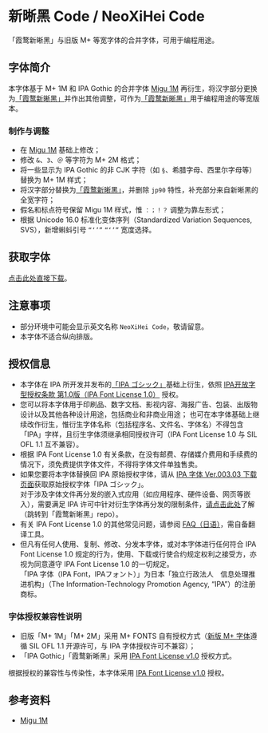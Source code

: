 # 新晰黑 Code / NeoXiHei Code
「霞鹜新晰黑」与旧版 M+ 等宽字体的合并字体，可用于编程用途。

## 字体简介
本字体基于 M+ 1M 和 IPA Gothic 的合并字体 [Migu 1M](https://itouhiro.github.io/mixfont-mplus-ipa/migu/) 再衍生，将汉字部分更换为[「霞鹜新晰黑」](https://github.com/lxgw/LxgwNeoXiHei)并作出其他调整，可作为[「霞鹜新晰黑」](https://github.com/lxgw/LxgwNeoXiHei)用于编程用途的等宽版本。

### 制作与调整
- 在 [Migu 1M](https://itouhiro.github.io/mixfont-mplus-ipa/migu/) 基础上修改；
- 修改 `&`、`3`、`＠` 等字符为 M+ 2M 格式；
- 将一些显示为 IPA Gothic 的非 CJK 字符（如 `§`、希腊字母、西里尔字母等）替换为 M+ 1M 样式；
- 将汉字部分替换为[「霞鹜新晰黑」](https://github.com/lxgw/LxgwNeoXiHei)，并删除 `jp90` 特性，补充部分来自新晰黑的全宽字符；
- 假名和标点符号保留 Migu 1M 样式，惟 `：；！？` 调整为靠左形式；
- 根据 Unicode 16.0 标准化变体序列（Standardized Variation Sequences, SVS），新增蝌蚪引号 `“‘’”` `“︁‘︁’︁”︁` 宽度选择。

## 获取字体
[点击此处直接下载](https://github.com/lxgw/NeoXiHei-Code/raw/main/NeoXiHeiCode-Regular.ttf)。

## 注意事项
- 部分环境中可能会显示英文名称 `NeoXiHei Code`，敬请留意。
- 本字体不适合纵向排版。

## 授权信息

- 本字体在 IPA 所开发并发布的[「IPA ゴシック」](https://moji.or.jp/ipafont)基础上衍生，依照 [IPA开放字型授权条款 第1.0版（IPA Font License 1.0）](https://opensource.org/licenses/IPA/) 授权。
- 您可以将本字体用于印刷品、数字文档、影视内容、海报广告、包装、出版物设计以及其他各种设计用途，包括商业和非商业用途；
  也可在本字体基础上继续改作衍生，惟衍生字体名称（包括程序名、文件名、字体名）不得包含「IPA」字样，且衍生字体须继承相同授权许可（IPA Font License 1.0 与 SIL OFL 1.1 互不兼容）。
- 根据 IPA Font License 1.0 有关条款，在没有邮费、存储媒介费用和手续费的情况下，须免费提供字体文件，不得将字体文件单独售卖。
- 如果您要将本字体替换回 IPA 原始授权字体，请从 [IPA 字体 Ver.003.03 下载页面](https://moji.or.jp/ipafont/ipa00303)获取原始授权字体「IPA ゴシック」。  
  对于涉及字体文件再分发的嵌入式应用（如应用程序、硬件设备、网页等嵌入），需要满足 IPA 许可中针对衍生字体再分发的限制条件，[请点击此处](https://github.com/lxgw/LxgwNeoXiHei/blob/main/documentation/embedding_instructions.md)了解（跳转到「霞鹜新晰黑」repo）。
- 有关 IPA Font License 1.0 的其他常见问题，请参阅 [FAQ（日语）](https://moji.or.jp/ipafont/faq)，需自备翻译工具。
- 但凡有任何人使用、复制、修改、分发本字体，或对本字体进行任何符合 IPA Font License 1.0 规定的行为，使用、下载或行使合约规定权利之接受方，亦视为同意遵守 IPA Font License 1.0 的一切规定。  
  「IPA 字体（IPA Font，IPAフォント）」为日本「独立行政法人　信息处理推进机构」（The Information-Technology Promotion Agency, “IPA”）的注册商标。
  
### 字体授权兼容性说明
- 旧版「M+ 1M」「M+ 2M」采用 M+ FONTS 自有授权方式（[新版 M+ 字体](https://mplusfonts.github.io)遵循 SIL OFL 1.1 开源许可，与 IPA 字体授权许可不兼容）；
- 「IPA Gothic」「霞鹜新晰黑」采用 [IPA Font License v1.0](IPA_Font_License_Agreement_v1.0.txt) 授权方式。

根据授权的兼容性与传染性，本字体采用 [IPA Font License v1.0](IPA_Font_License_Agreement_v1.0.txt) 授权。

## 参考资料

- [Migu 1M](https://itouhiro.github.io/mixfont-mplus-ipa/migu/)

